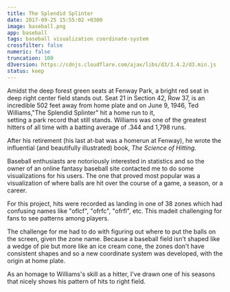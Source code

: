 ```yaml
---
title: The Splendid Splinter
date: 2017-09-25 15:55:02 +0300
image: baseball.png
app: baseball
tags: baseball visualization coordinate-system
crossfilter: false
numeric: false
truncation: 100
d3version: https://cdnjs.cloudflare.com/ajax/libs/d3/3.4.2/d3.min.js
status: keep
---
```




Amidst the deep forest green seats at Fenway Park, a bright red seat in deep right center field stands out.
Seat 21 in Section 42, Row 37, is an incredible 
502 feet away from home plate and on June 9, 1946, Ted Williams,"The Splendid Splinter" hit a home run to it,  
setting a park record that still stands. Williams was 
one of the greatest hitters of all time with a batting average of .344 and 1,798 runs. 

After his retirement (his last at-bat was a homerun at Fenway), he wrote the influential 
(and beautifully illustrated) book, *The Science of Hitting.*  

Baseball enthusiasts are notoriously interested in statistics and so the owner of 
an online fantasy baseball site contacted me to do some visualizations for his users. The 
one that proved most popular was a visualization of where balls are hit over the 
course of a game, a season, or a career. 
 
For this project, hits were recorded as landing in one of 38 zones which had confusing names 
like "oflcf", "ofrfc", "ofrfl", etc. This madeit challenging for fans to see patterns 
among players.

The challenge for me had to do with figuring out where to put the balls on the screen, given 
the zone name. Because a baseball field isn't shaped like a wedge of pie but more like an 
ice cream cone, the zones don't have consistent shapes and so a new coordinate system was 
developed, with the origin at home plate.

As an homage to Williams's skill as a hitter, I've drawn one of his seasons that nicely shows 
his pattern of hits to right field.




